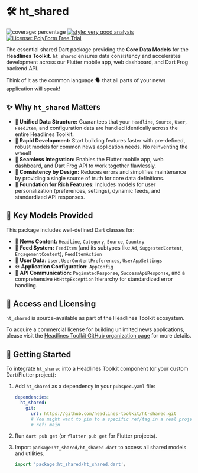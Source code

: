 # 🛠️ ht_shared

![coverage: percentage](https://img.shields.io/badge/coverage-81-green)
[![style: very good analysis](https://img.shields.io/badge/style-very_good_analysis-B22C89.svg)](https://pub.dev/packages/very_good_analysis)
[![License: PolyForm Free Trial](https://img.shields.io/badge/License-PolyForm%20Free%20Trial-blue)](https://polyformproject.org/licenses/free-trial/1.0.0)

The essential shared Dart package providing the **Core Data Models** for the **Headlines Toolkit**. `ht_shared` ensures data consistency and accelerates development across our Flutter mobile app, web dashboard, and Dart Frog backend API.

Think of it as the common language 🗣️ that all parts of your news application will speak!

## ✨ Why `ht_shared` Matters

*   **🧱 Unified Data Structure:** Guarantees that your `Headline`, `Source`, `User`, `FeedItem`, and configuration data are handled identically across the entire Headlines Toolkit.
*   **🚀 Rapid Development:** Start building features faster with pre-defined, robust models for common news application needs. No reinventing the wheel!
*   **🔗 Seamless Integration:** Enables the Flutter mobile app, web dashboard, and Dart Frog API to work together flawlessly.
*   **🎯 Consistency by Design:** Reduces errors and simplifies maintenance by providing a single source of truth for core data definitions.
*   **🌟 Foundation for Rich Features:** Includes models for user personalization (preferences, settings), dynamic feeds, and standardized API responses.

## 🎁 Key Models Provided

This package includes well-defined Dart classes for:

*   📰 **News Content:** `Headline`, `Category`, `Source`, `Country`
*   🧩 **Feed System:** `FeedItem` (and its subtypes like `Ad`, `SuggestedContent`, `EngagementContent`), `FeedItemAction`
*   👤 **User Data:** `User`, `UserContentPreferences`, `UserAppSettings`
*   ⚙️ **Application Configuration:** `AppConfig`
*   📡 **API Communication:** `PaginatedResponse`, `SuccessApiResponse`, and a comprehensive `HtHttpException` hierarchy for standardized error handling.

## 🔑 Access and Licensing

`ht_shared` is source-available as part of the Headlines Toolkit ecosystem.

To acquire a commercial license for building unlimited news applications, please visit 
the [Headlines Toolkit GitHub organization page](https://github.com/headlines-toolkit)
for more details.

## 🚀 Getting Started 

To integrate `ht_shared` into a Headlines Toolkit component (or your custom Dart/Flutter project):

1.  Add `ht_shared` as a dependency in your `pubspec.yaml` file:

    ```yaml
    dependencies:
      ht_shared:
        git:
          url: https://github.com/headlines-toolkit/ht-shared.git
          # You might want to pin to a specific ref/tag in a real project:
          # ref: main 
    ```

2.  Run `dart pub get` (or `flutter pub get` for Flutter projects).

3.  Import `package:ht_shared/ht_shared.dart` to access all shared models and utilities.

    ```dart
    import 'package:ht_shared/ht_shared.dart';
    ```